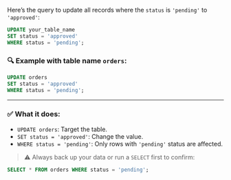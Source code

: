 Here’s the query to update all records where the `status` is `'pending'` to `'approved'`:

```sql
UPDATE your_table_name
SET status = 'approved'
WHERE status = 'pending';
```

### 🔍 Example with table name `orders`:

```sql
UPDATE orders
SET status = 'approved'
WHERE status = 'pending';
```

---

### ✅ What it does:

* `UPDATE orders`: Target the table.
* `SET status = 'approved'`: Change the value.
* `WHERE status = 'pending'`: Only rows with `'pending'` status are affected.

> ⚠️ Always back up your data or run a `SELECT` first to confirm:

```sql
SELECT * FROM orders WHERE status = 'pending';
```
